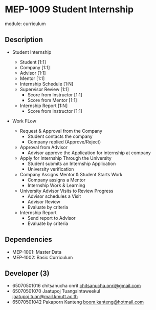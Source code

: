 # MEP-1009 Student Internship

module: curriculum

## Description

- Student Internship
    - Student [1:1]
    - Company [1:1]
    - Advisor [1:1]
    - Mentor [1:1]
    - Internship Schedule [1:N]
    - Supervisor Review [1:1]
        - Score from Instructor [1:1]
        - Score from Mentor [1:1]
    - Internship Report [1:N]
        - Score from Instructor [1:1]
        
- Work FLow
    - Request & Approval from the Company
        - Student contacts the company
        - Company replied (Approve/Reject)
    - Approval from Advisor
        - Advisor approve the Application for internship at company
    - Apply for Internship Through the University
        - Student submits an Internship Application
        - University verification
    - Company Assigns Mentor & Student Starts Work
        - Company assigns a Mentor
        - Internship Work & Learning
    - University Advisor Visits to Review Progress
        - Advisor schedules a Visit
        - Advisor Review
        - Evaluate by criteria
    - Internship Report
        - Send report to Advisor
        - Evaluate by criteria
## Dependencies

- MEP-1001: Master Data
- MEP-1002: Basic Curriculum

## Developer (3)

- 65070501016 chitsanucha onrit chitsanucha.onri@gmail.com
- 65070501070 Jaatupoj Tuangsintaweekul jaatupoj.tuan@mail.kmutt.ac.th
- 65070501042 Pakaporn Kanteng boom.kanteng@hotmail.com